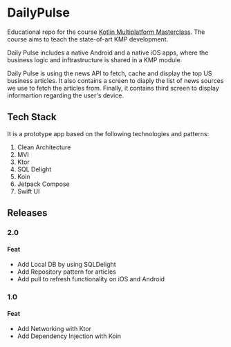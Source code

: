 # DailyPulse
Educational repo for the course [Kotlin Multiplatform Masterclass](https://github.com/petros-efthymiou/DailyPulse/tree/4_articles_networking_and_business_logic). The course aims to teach the state-of-art KMP development.

Daily Pulse includes a native Android and a native iOS apps, where the business logic and inftrastructure is shared in a KMP module.

Daily Pulse is using the news API to fetch, cache and display the top US business articles. It also contains a screen to diaply the list of news sources we use to fetch the articles from. Finally, it contains third screen to display informartion regarding the user's device.

## Tech Stack
It is a prototype app based on the following technologies and patterns:

1. Clean Architecture
2. MVI
3. Ktor
4. SQL Delight
5. Koin
6. Jetpack Compose
7. Swift UI

## Releases

### 2.0

#### Feat

* Add Local DB by using SQLDelight
* Add Repository pattern for articles
* Add pull to refresh functionality on iOS and Android

### 1.0

#### Feat

* Add Networking with Ktor
* Add Dependency Injection with Koin
